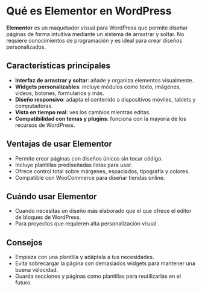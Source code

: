 # Qué es Elementor en WordPress

**Elementor** es un maquetador visual para WordPress que permite diseñar páginas de forma intuitiva mediante un sistema de arrastrar y soltar. No requiere conocimientos de programación y es ideal para crear diseños personalizados.

## Características principales

- **Interfaz de arrastrar y soltar**: añade y organiza elementos visualmente.
- **Widgets personalizables**: incluye módulos como texto, imágenes, videos, botones, formularios y más.
- **Diseño responsivo**: adapta el contenido a dispositivos móviles, tablets y computadoras.
- **Vista en tiempo real**: ves los cambios mientras editas.
- **Compatibilidad con temas y plugins**: funciona con la mayoría de los recursos de WordPress.

## Ventajas de usar Elementor

- Permite crear páginas con diseños únicos sin tocar código.
- Incluye plantillas prediseñadas listas para usar.
- Ofrece control total sobre márgenes, espaciados, tipografía y colores.
- Compatible con WooCommerce para diseñar tiendas online.

## Cuándo usar Elementor

- Cuando necesitas un diseño más elaborado que el que ofrece el editor de bloques de WordPress.
- Para proyectos que requieren alta personalización visual.

## Consejos

- Empieza con una plantilla y adáptala a tus necesidades.
- Evita sobrecargar la página con demasiados widgets para mantener una buena velocidad.
- Guarda secciones y páginas como plantillas para reutilizarlas en el futuro.

